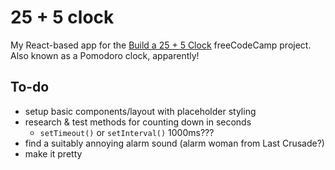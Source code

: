 # 25 + 5 clock

My React-based app for the [Build a 25 + 5 Clock](https://www.freecodecamp.org/learn/front-end-libraries/front-end-libraries-projects/build-a-25--5-clock) freeCodeCamp project. Also known as a Pomodoro clock, apparently!

## To-do

- setup basic components/layout with placeholder styling
- research & test methods for counting down in seconds
  - `setTimeout()` or `setInterval()` 1000ms???
- find a suitably annoying alarm sound (alarm woman from Last Crusade?)
- make it pretty
